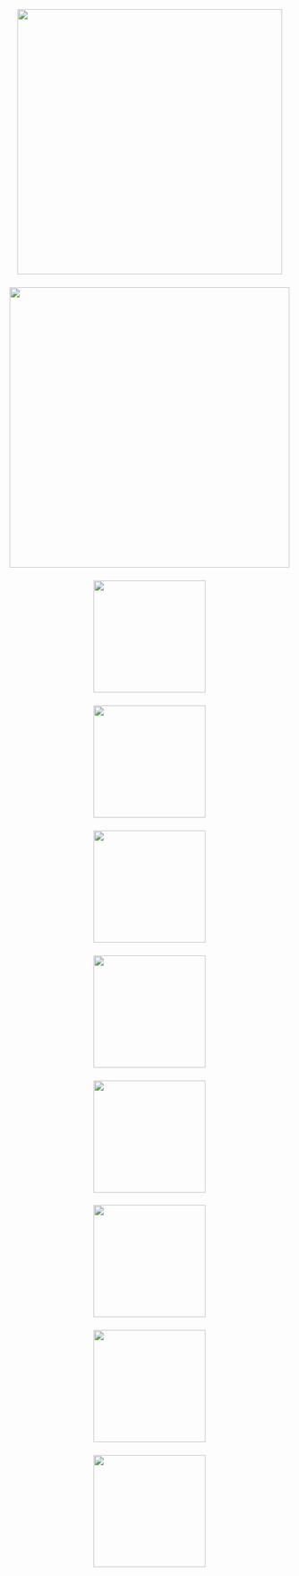 <div align="center">
  <img height="473" src="https://drive.google.com/file/d/1AE8n2FgrPhaD9P4BbjXfA3XuFwAcyG0X/view?usp=drive_link"  />
</div>

###

<div align="center">
  <img height="500" src="https://drive.google.com/file/d/1ZvMBGtc0O0s7bWp38rGi0_rVA0Hh5ied/view?usp=drive_link"  />
</div>

###

<div align="center">
  <img height="200" src="https://drive.google.com/file/d/14fub2Te2Eb-l7fbkXUH3bNm3qB9F8dIo/view?usp=drive_link"  />
</div>

###

<div align="center">
  <img height="200" src="https://drive.google.com/file/d/1Kz57At5np1KOEV38wjM_oB_PfoH0IGKO/view?usp=drive_link"  />
</div>

###

<div align="center">
  <img height="200" src="https://drive.google.com/file/d/1_nYeS9PdA_CxO-wk3jW249siYID3KY35/view?usp=drive_link"  />
</div>

###

<div align="center">
  <img height="200" src="https://drive.google.com/file/d/1agj5GfLFCEHmzkTGktAR-lY31T66hn8z/view?usp=drive_link"  />
</div>

###

<div align="center">
  <img height="200" src="https://drive.google.com/file/d/1lOxJLdk3PuBQOGeIlD2hFQJiBlLMW97l/view?usp=drive_link"  />
</div>

###

<div align="center">
  <img height="200" src="https://drive.google.com/file/d/1laHFPEleHF_w9G-sTu8IM9131i8cMaCS/view?usp=drive_link"  />
</div>

###

<div align="center">
  <img height="200" src="https://drive.google.com/file/d/1M7NZdOsVd6kiRYt1VRqa3ggVN0i3nduS/view?usp=drive_link"  />
</div>

###

<div align="center">
  <img height="200" src="https://drive.google.com/file/d/1io5UdQOCmdhm5LR4nvdoaQ5K7XNUQayC/view?usp=drive_link"  />
</div>

###
